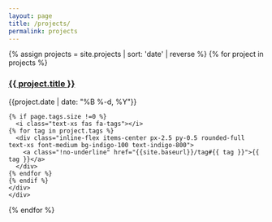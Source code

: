 ```yaml
---
layout: page
title: /projects/
permalink: projects
---
```


<div>
  {% assign projects = site.projects | sort: 'date' | reverse %}
  {% for project in projects %}
    <div class="py-1">
      <h3><a href="{{ site.baseurl }}{{ project.url }}">{{ project.title }}</a>
        </h3>
      <div class="text-sm text-gray-400">{{project.date | date: "%B %-d, %Y"}}

    {% if page.tags.size !=0 %}
      <i class="text-xs fas fa-tags"></i>
    {% for tag in project.tags %}
      <div class="inline-flex items-center px-2.5 py-0.5 rounded-full text-xs font-medium bg-indigo-100 text-indigo-800">
        <a class="!no-underline" href="{{site.baseurl}}/tag#{{ tag }}">{{ tag }}</a>
      </div>
    {% endfor %}
    {% endif %}
    </div>
    </div>

{% endfor %}

</div>
